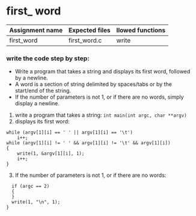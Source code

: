# first_ word

| Assignment name | Expected files | llowed functions |
| --------------- | -------------  | ---------------- |
| first_word      | first_word.c   | write            |

### write the code step by step:
* Write a program that takes a string and displays its first word, followed by a newline.
* A word is a section of string delimited by spaces/tabs or by the start/end of the string.
* If the number of parameters is not 1, or if there are no words, simply display a newline.

1. write a program that takes a string: ``` int main(int argc, char **argv) ```
2. displays its first word:
  ```
  while (argv[1][i] == ' ' || argv[1][i] == '\t')
      i++;
  while (argv[1][i] != ' ' && argv[1][i] != '\t' && argv[1][i])
  {
      write(1, &argv[1][i], 1);
      i++;
  }
  ```
3. If the number of parameters is not 1, or if there are no words:
```
  if (argc == 2)
  {
  }
  write(1, "\n", 1);
}
```
  
    
